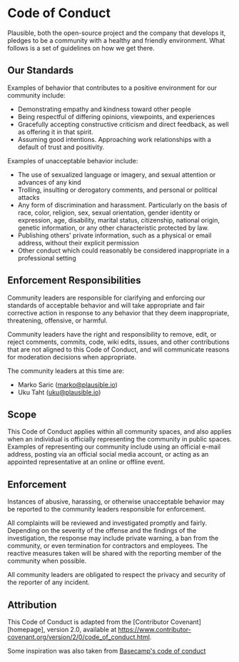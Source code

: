 # Code of Conduct

Plausible, both the open-source project and the company that develops it, pledges to be a community with a healthy and friendly environment. What follows is a set of guidelines on how we get there.


## Our Standards

Examples of behavior that contributes to a positive environment for our
community include:

* Demonstrating empathy and kindness toward other people
* Being respectful of differing opinions, viewpoints, and experiences
* Gracefully accepting constructive criticism and direct feedback, as well as offering it in that spirit.
* Assuming good intentions. Approaching work relationships with a default of trust and positivity.

Examples of unacceptable behavior include:

* The use of sexualized language or imagery, and sexual attention or
  advances of any kind
* Trolling, insulting or derogatory comments, and personal or political attacks
* Any form of discrimination and harassment. Particularly on the basis of race, color, religion, sex, sexual orientation, gender identity or expression, age, disability, marital status, citizenship, national origin, genetic information, or any other characteristic protected by law.
* Publishing others' private information, such as a physical or email
  address, without their explicit permission
* Other conduct which could reasonably be considered inappropriate in a
  professional setting

## Enforcement Responsibilities

Community leaders are responsible for clarifying and enforcing our standards of
acceptable behavior and will take appropriate and fair corrective action in
response to any behavior that they deem inappropriate, threatening, offensive,
or harmful.

Community leaders have the right and responsibility to remove, edit, or reject
comments, commits, code, wiki edits, issues, and other contributions that are
not aligned to this Code of Conduct, and will communicate reasons for moderation
decisions when appropriate.

The community leaders at this time are:
* Marko Saric (marko@plausible.io)
* Uku Taht (uku@plausible.io)

## Scope

This Code of Conduct applies within all community spaces, and also applies when
an individual is officially representing the community in public spaces.
Examples of representing our community include using an official e-mail address,
posting via an official social media account, or acting as an appointed
representative at an online or offline event.

## Enforcement

Instances of abusive, harassing, or otherwise unacceptable behavior may be
reported to the community leaders responsible for enforcement.

All complaints will be reviewed and investigated promptly and fairly. Depending on the severity of the offense and the findings of the investigation, the response may include private warning, a ban from the community, or even termination for contractors and employees. The reactive measures taken will be shared with the reporting member of the community when possible.

All community leaders are obligated to respect the privacy and security of the
reporter of any incident.

## Attribution

This Code of Conduct is adapted from the [Contributor Covenant][homepage],
version 2.0, available at
https://www.contributor-covenant.org/version/2/0/code_of_conduct.html.

Some inspiration was also taken from [Basecamp's code of conduct](https://basecamp.com/handbook/appendix-07-code-of-conduct)
